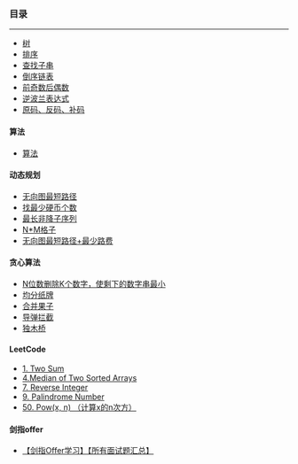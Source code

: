 

### 目录
------

 * [树](files/树.md) 
 * [排序](files/算法-排序.md)
 * [查找子串](files/查找子串.md)
 * [倒序链表](files/倒序链表.md)
 * [前奇数后偶数](files/前奇数后偶数.md)
 * [逆波兰表达式](files/逆波兰表达式.md)
 * [原码、反码、补码](files/原码、反码、补码.md)


#### 算法

* [算法](files/算法.md)

#### 动态规划

 * [无向图最短路径](files/无向图最短路径.html)
 * [找最少硬币个数](files/找最少硬币个数.html)
 * [最长非降子序列](files/最长非降子序列.html)
 * [N*M格子](files/N*M格子.html)
 * [无向图最短路径+最少路费](files/无向图最短路径+最少路费.html)

#### 贪心算法

 * [N位数删除K个数字，使剩下的数字串最小](https://blog.csdn.net/hxz_qlh/article/details/14229169)
 * [均分纸牌](files/均分纸牌.html)
 * [合并果子](files/合并果子.html)
 * [导弹拦截](files/合并果子.html)
 * [独木桥](files/合并果子.html)

#### LeetCode

* [1. Two Sum]()
* [4.Median of Two Sorted Arrays](https://zhangslob.github.io/2017/05/19/Leetcode-4-Median-of-Two-Sorted-Arrays/)
* [7. Reverse Integer]()
* [9. Palindrome Number]()
* [50. Pow(x, n) （计算x的n次方）]()

#### 剑指offer

* [ 【剑指Offer学习】【所有面试题汇总】](https://blog.csdn.net/derrantcm/article/details/46887821)


